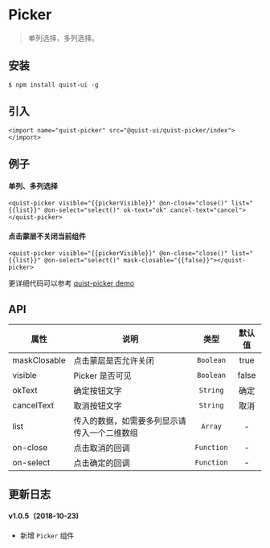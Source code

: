 # Picker

> 单列选择，多列选择。


## 安装

```
$ npm install quist-ui -g
```

## 引入
```ux
<import name="quist-picker" src="@quist-ui/quist-picker/index"></import>
```

## 例子

#### 单列、多列选择

```ux
<quist-picker visible="{{pickerVisible}}" @on-close="close()" list="{{list}}" @on-select="select()" ok-text="ok" cancel-text="cancel"></quist-picker>
```

#### 点击蒙层不关闭当前组件

```ux
<quist-picker visible="{{pickerVisible}}" @on-close="close()" list="{{list}}" @on-select="select()" mask-closable="{{false}}"></quist-picker>
```


更详细代码可以参考 [quist-picker demo](https://github.com/JDsecretFE/quist-ui/tree/master/src/Picker/index.ux)

## API 

| 属性 | 说明 | 类型 | 默认值 |
|-------------|------------|:--------:|:-----:|
| maskClosable | 点击蒙层是否允许关闭 | `Boolean` | true |
| visible | Picker 是否可见 | `Boolean` | false |
| okText | 确定按钮文字 | `String` | 确定 |
| cancelText | 取消按钮文字 | `String` | 取消 |
| list | 传入的数据，如需要多列显示请传入一个二维数组 | `Array` | - |
| on-close | 点击取消的回调 | `Function` | - |
| on-select | 点击确定的回调 | `Function` | - |


## 更新日志

#### v1.0.5（2018-10-23)  
* 新增 `Picker` 组件
